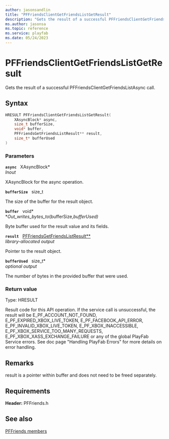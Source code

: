 ```yaml
---
author: jasonsandlin
title: "PFFriendsClientGetFriendsListGetResult"
description: "Gets the result of a successful PFFriendsClientGetFriendsListAsync call."
ms.author: jasonsa
ms.topic: reference
ms.service: playfab
ms.date: 05/24/2023
---
```


# PFFriendsClientGetFriendsListGetResult  

Gets the result of a successful PFFriendsClientGetFriendsListAsync call.  

## Syntax  
  
```cpp
HRESULT PFFriendsClientGetFriendsListGetResult(  
    XAsyncBlock* async,  
    size_t bufferSize,  
    void* buffer,  
    PFFriendsGetFriendsListResult** result,  
    size_t* bufferUsed  
)  
```  
  
### Parameters  
  
**`async`** &nbsp; XAsyncBlock*  
*_Inout_*  
  
XAsyncBlock for the async operation.  
  
**`bufferSize`** &nbsp; size_t  
  
The size of the buffer for the result object.  
  
**`buffer`** &nbsp; void*  
*_Out_writes_bytes_to_(bufferSize,*bufferUsed)*  
  
Byte buffer used for the result value and its fields.  
  
**`result`** &nbsp; [PFFriendsGetFriendsListResult**](../../pffriendstypes/structs/pffriendsgetfriendslistresult.md)  
*library-allocated output*  
  
Pointer to the result object.  
  
**`bufferUsed`** &nbsp; size_t*  
*optional output*  
  
The number of bytes in the provided buffer that were used.  
  
  
### Return value
Type: HRESULT
  
Result code for this API operation. If the service call is unsuccessful, the result will be E_PF_ACCOUNT_NOT_FOUND, E_PF_EXPIRED_XBOX_LIVE_TOKEN, E_PF_FACEBOOK_API_ERROR, E_PF_INVALID_XBOX_LIVE_TOKEN, E_PF_XBOX_INACCESSIBLE, E_PF_XBOX_SERVICE_TOO_MANY_REQUESTS, E_PF_XBOX_XASS_EXCHANGE_FAILURE or any of the global PlayFab Service errors. See doc page "Handling PlayFab Errors" for more details on error handling.
  
## Remarks  
  
result is a pointer within buffer and does not need to be freed separately.
  
## Requirements  
  
**Header:** PFFriends.h
  
## See also  
[PFFriends members](../pffriends_members.md)  

  
  
